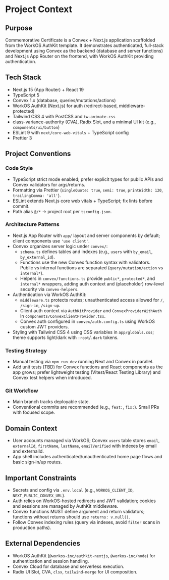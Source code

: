 # Project Context

## Purpose

Commemorative Certificate is a Convex + Next.js application scaffolded from the WorkOS AuthKit template. It demonstrates authenticated, full‑stack development using Convex as the backend (database and server functions) and Next.js App Router on the frontend, with WorkOS AuthKit providing authentication.

## Tech Stack

- Next.js 15 (App Router) + React 19
- TypeScript 5
- Convex 1.x (database, queries/mutations/actions)
- WorkOS AuthKit (Next.js) for auth (redirect-based, middleware-protected)
- Tailwind CSS 4 with PostCSS and `tw-animate-css`
- class-variance-authority (CVA), Radix Slot, and a minimal UI kit (e.g., `components/ui/button`)
- ESLint 9 with `next/core-web-vitals` + TypeScript config
- Prettier 3

## Project Conventions

### Code Style

- TypeScript strict mode enabled; prefer explicit types for public APIs and Convex validators for args/returns.
- Formatting via Prettier (`singleQuote: true`, `semi: true`, `printWidth: 120`, `trailingComma: 'all'`).
- ESLint extends Next.js core web vitals + TypeScript; fix lints before commit.
- Path alias `@/*` → project root per `tsconfig.json`.

### Architecture Patterns

- Next.js App Router with `app/` layout and server components by default; client components use `'use client'`.
- Convex organizes server logic under `convex/`:
  - `schema.ts` defines tables and indexes (e.g., `users` with `by_email`, `by_external_id`).
  - Functions use the new Convex function syntax with validators. Public vs internal functions are separated (`query/mutation/action` vs `internal*`).
  - Helpers in `convex/functions.ts` provide `public*`, `protected*`, and `internal*` wrappers, adding auth context and (placeholder) row‑level security via `convex-helpers`.
- Authentication via WorkOS AuthKit:
  - `middleware.ts` protects routes; unauthenticated access allowed for `/`, `/sign-in`, `/sign-up`.
  - Client auth context via `AuthKitProvider` and `ConvexProviderWithAuth` in `components/ConvexClientProvider.tsx`.
  - Convex auth configured in `convex/auth.config.ts` using WorkOS custom JWT providers.
- Styling with Tailwind CSS 4 using CSS variables in `app/globals.css`; theme supports light/dark with `:root`/`.dark` tokens.

### Testing Strategy

- Manual testing via `npm run dev` running Next and Convex in parallel.
- Add unit tests (TBD) for Convex functions and React components as the app grows; prefer lightweight testing (Vitest/React Testing Library) and Convex test helpers when introduced.

### Git Workflow

- Main branch tracks deployable state.
- Conventional commits are recommended (e.g., `feat:`, `fix:`). Small PRs with focused scope.

## Domain Context

- User accounts managed via WorkOS; Convex `users` table stores `email`, `externalId`, `firstName`, `lastName`, `emailVerified` with indexes by email and externalId.
- App shell includes authenticated/unauthenticated home page flows and basic sign‑in/up routes.

## Important Constraints

- Secrets and config via `.env.local` (e.g., `WORKOS_CLIENT_ID`, `NEXT_PUBLIC_CONVEX_URL`).
- Auth relies on WorkOS-hosted redirects and JWT validation; cookies and sessions are managed by AuthKit middleware.
- Convex functions MUST define argument and return validators; functions without returns should use `returns: v.null()`.
- Follow Convex indexing rules (query via indexes, avoid `filter` scans in production paths).

## External Dependencies

- WorkOS AuthKit (`@workos-inc/authkit-nextjs`, `@workos-inc/node`) for authentication and session handling.
- Convex Cloud for database and serverless execution.
- Radix UI Slot, CVA, `clsx`, `tailwind-merge` for UI composition.
